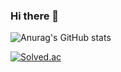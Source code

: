 ### Hi there 👋

![Anurag's GitHub stats](https://github-readme-stats.vercel.app/api?username=rlaxodud214&show_icons=true&theme=radical)

[![Solved.ac](http://mazassumnida.wtf/api/v2/generate_badge?boj=rlaxodud214)](https://solved.ac/rlaxodud214)
<!--
**rlaxodud214/rlaxodud214** is a ✨ _special_ ✨ repository because its `README.md` (this file) appears on your GitHub profile.

Here are some ideas to get you started:

- 🔭 I’m currently working on ...
- 🌱 I’m currently learning ...
- 👯 I’m looking to collaborate on ...
- 🤔 I’m looking for help with ...
- 💬 Ask me about ...
- 📫 How to reach me: ...
- 😄 Pronouns: ...
- ⚡ Fun fact: ...
-->
